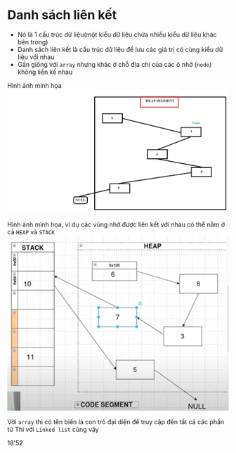 # Danh sách liên kết 

- Nó là 1 cấu trúc dữ liệu(một kiểu dữ liệu chứa nhiều kiểu dữ liệu khác bên trong)
- Danh sách liên kết là cấu trúc dữ liệu để lưu các giá trị có cùng kiểu dữ liệu với nhau
- Gần giống với `array` nhưng khác ở chỗ  địa chị của các ô nhớ (`node`) không liền kề nhau

Hình ảnh minh họa
![Alt text](image.png)

Hình ảnh mình họa, ví dụ các vùng nhớ được liên kết với nhau có thể nằm ở cả `HEAP` và `STACK`
![Alt text](image-2.png)
 

Với `array` thì có tên biến là con trỏ đại diện để truy cập đến tất cả các phần tử
Thì với `Linked list` cũng vậy

18'52
